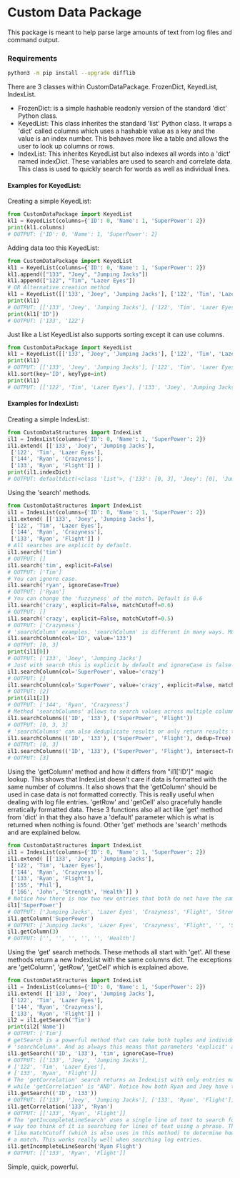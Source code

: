 # Custom Data Package

This package is meant to help parse large amounts of text from log files and command output. 

### Requirements
```bash
python3 -m pip install --upgrade difflib
```

There are 3 classes within CustomDataPackage. FrozenDict, KeyedList, IndexList. 

- FrozenDict: is a simple hashable readonly version of the standard 'dict' Python class.
- KeyedList: This class inherites the standard 'list' Python class. It wraps a 'dict' called columns which uses a 
    hashable value as a key and the value is an index number. This behaves more like a table and allows the user to look
    up columns or rows.
- IndexList: This inherites KeyedList but also indexes all words into a 'dict' named indexDict. These variables are 
    used to search and correlate data. This class is used to quickly search for words as well as individual lines.
    
#### Examples for KeyedList:

Creating a simple KeyedList:
```python
from CustomDataPackage import KeyedList
kl1 = KeyedList(columns={'ID': 0, 'Name': 1, 'SuperPower': 2})
print(kl1.columns)
# OUTPUT: {'ID': 0, 'Name': 1, 'SuperPower': 2}
```
Adding data too this KeyedList:
```python
from CustomDataPackage import KeyedList
kl1 = KeyedList(columns={'ID': 0, 'Name': 1, 'SuperPower': 2})
kl1.append(["133", "Joey", "Jumping Jacks"])
kl1.append(["122", "Tim", "Lazer Eyes"])
# OR Alternative creation method
kl1 = KeyedList([['133', 'Joey', 'Jumping Jacks'], ['122', 'Tim', 'Lazer Eyes']], columns={'ID': 0, 'Name': 1, 'SuperPower': 2})
print(kl1)
# OUTPUT: [['133', 'Joey', 'Jumping Jacks'], ['122', 'Tim', 'Lazer Eyes']]
print(kl1['ID'])
# OUTPUT: ['133', '122']
```
Just like a List KeyedList also supports sorting except it can use columns.
```python
from CustomDataPackage import KeyedList
kl1 = KeyedList([['133', 'Joey', 'Jumping Jacks'], ['122', 'Tim', 'Lazer Eyes']], columns={'ID': 0, 'Name': 1, 'SuperPower': 2})
print(kl1)
# OUTPUT: [['133', 'Joey', 'Jumping Jacks'], ['122', 'Tim', 'Lazer Eyes']]
kl1.sort(key='ID', keyType=int)
print(kl1)
# OUTPUT: [['122', 'Tim', 'Lazer Eyes'], ['133', 'Joey', 'Jumping Jacks']]
```

#### Examples for IndexList:

Creating a simple IndexList:
```python
from CustomDataStructures import IndexList 
il1 = IndexList(columns={'ID': 0, 'Name': 1, 'SuperPower': 2})
il1.extend( [['133', 'Joey', 'Jumping Jacks'],
 ['122', 'Tim', 'Lazer Eyes'],
 ['144', 'Ryan', 'Crazyness'],
 ['133', 'Ryan', 'Flight']] )
print(il1.indexDict)
# OUTPUT: defaultdict(<class 'list'>, {'133': [0, 3], 'Joey': [0], 'Jumping Jacks': [0], '122': [1], 'Tim': [1], 'Lazer Eyes': [1], '144': [2], 'Ryan': [2, 3], 'Crazyness': [2], 'Flight': [3]})
```

Using the 'search' methods.
```python
from CustomDataStructures import IndexList 
il1 = IndexList(columns={'ID': 0, 'Name': 1, 'SuperPower': 2})
il1.extend( [['133', 'Joey', 'Jumping Jacks'],
 ['122', 'Tim', 'Lazer Eyes'],
 ['144', 'Ryan', 'Crazyness'],
 ['133', 'Ryan', 'Flight']] )
# All searches are explicit by default. 
il1.search('tim')
# OUTPUT: []
il1.search('tim', explicit=False)
# OUTPUT: ['Tim']
# You can ignore case.
il1.search('ryan', ignoreCase=True)
# OUTPUT: ['Ryan']
# You can change the 'fuzzyness' of the match. Default is 0.6
il1.search('crazy', explicit=False, matchCutoff=0.6)
# OUTPUT: []
il1.search('crazy', explicit=False, matchCutoff=0.5)
# OUTPUT: ['Crazyness']
# 'searchColumn' examples. 'searchColumn' is different in many ways. Most notability it returns index values.
il1.searchColumn(col='ID', value='133')
# OUTPUT: [0, 3]
print(il1[0])
# OUTPUT: ['133', 'Joey', 'Jumping Jacks']
# Just with search this is explicit by default and ignoreCase is false by default and use of matchCutoff.
il1.searchColumn(col='SuperPower', value='crazy')
# OUTPUT: []
il1.searchColumn(col='SuperPower', value='crazy', explicit=False, matchCutoff=0.5)
# OUTPUT: [2]
print(il1[2])
# OUTPUT: ['144', 'Ryan', 'Crazyness']
# Method 'searchColumns' allows to search values across multiple columns.
il1.searchColumns(('ID', '133'), ('SuperPower', 'Flight'))
# OUTPUT: [0, 3, 3]
# 'searchColumns' can also deduplicate results or only return results that have duplicate entries.
il1.searchColumns(('ID', '133'), ('SuperPower', 'Flight'), dedup=True)
# OUTPUT: [0, 3]
il1.searchColumns(('ID', '133'), ('SuperPower', 'Flight'), intersect=True)
# OUTPUT: [3]
```

Using the 'getColumn' method and how it differs from "il1['ID']" magic lookup. This shows that IndexList doesn't care
if data is formatted with the same number of columns. It also shows that the 'getColumn' should be used in case 
data is not formatted correctly. This is really useful when dealing with log file entries. 'getRow' and 'getCell' 
also gracefully handle erratically formatted data. These 3 functions also all act like 'get' method from 'dict' in that
they also have a 'default' parameter which is what is returned when nothing is found. Other 'get' methods are 'search'
methods and are explained below.
```python
from CustomDataStructures import IndexList 
il1 = IndexList(columns={'ID': 0, 'Name': 1, 'SuperPower': 2})
il1.extend( [['133', 'Joey', 'Jumping Jacks'],
 ['122', 'Tim', 'Lazer Eyes'],
 ['144', 'Ryan', 'Crazyness'],
 ['133', 'Ryan', 'Flight'], 
 ['155', 'Phil'], 
 ['166', 'John', 'Strength', 'Health']] )
# Notice how there is now two new entries that both do not have the same number of columns. 
il1['SuperPower']
# OUTPUT: ['Jumping Jacks', 'Lazer Eyes', 'Crazyness', 'Flight', 'Strength']
il1.getColumn('SuperPower')
# OUTPUT: ['Jumping Jacks', 'Lazer Eyes', 'Crazyness', 'Flight', '', 'Strength']
il1.getColumn(3)
# OUTPUT: ['', '', '', '', '', 'Health']
```

Using the 'get' search methods. These methods all start with 'get'. All these methods return a new IndexList with the
same columns dict. The exceptions are 'getColumn', 'getRow', 'getCell' which is explained above.
```python
from CustomDataStructures import IndexList 
il1 = IndexList(columns={'ID': 0, 'Name': 1, 'SuperPower': 2})
il1.extend( [['133', 'Joey', 'Jumping Jacks'],
 ['122', 'Tim', 'Lazer Eyes'],
 ['144', 'Ryan', 'Crazyness'],
 ['133', 'Ryan', 'Flight']] )
il2 = il1.getSearch('Tim')
print(il2['Name'])
# OUTPUT: ['Tim']
# getSearch is a powerful method that can take both tuples and individual search values and thus uses 'search' and 
# 'searchColumn'. And as always this means that parameters 'explicit' and 'ignoreCase' are usesable.
il1.getSearch(('ID', '133'), 'tim', ignoreCase=True)
# OUTPUT: [['133', 'Joey', 'Jumping Jacks'],
# ['122', 'Tim', 'Lazer Eyes'],
# ['133', 'Ryan', 'Flight']]
# The 'getCorrelation' search returns an IndexList with only entries match all parameters. Think of 'getSearch' as "OR"
# while 'getCorrelation' is "AND". Notice how both Ryan and Joey have the same ID? 
il1.getSearch(('ID', '133'))
# OUTPUT: [['133', 'Joey', 'Jumping Jacks'], ['133', 'Ryan', 'Flight']]
il1.getCorrelation('133', 'Ryan')
# OUTPUT: [['133', 'Ryan', 'Flight']]
# The 'getIncompleteLineSearch' uses a single line of text to search for whole rows that loosely match that line. Other
# way too think of it is searching for lines of text using a phrase. There is a parameter 'wordsLeft' that works just 
# like matchCutoff (which is also uses in this method) to determine how many words within the phrase are needed to make
# a match. This works really well when searching log entries.
il1.getIncompleteLineSearch('Ryan Flight')
# OUTPUT: [['133', 'Ryan', 'Flight']]
```


 Simple, quick, powerful.
